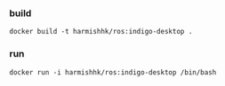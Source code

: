 ### build
```docker build -t harmishhk/ros:indigo-desktop .```

### run
```docker run -i harmishhk/ros:indigo-desktop /bin/bash```
